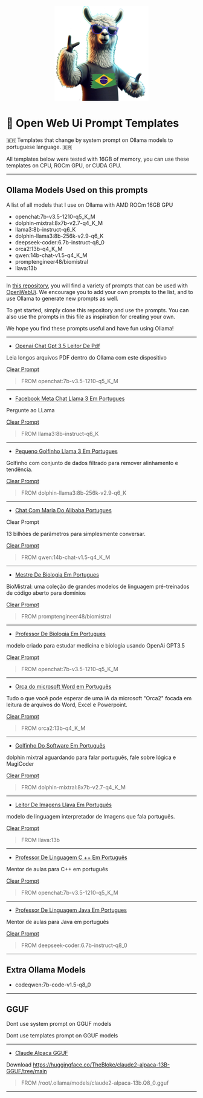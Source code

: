 <p align="center"><img src=".assets/brtemplate.png" alt="ollama logo" width="250"></p>
  
<p align="center"><h1>🧠 Open Web Ui Prompt Templates</h1></p>

🇧🇷 Templates that change by system prompt on Ollama models to portuguese language. 🇧🇷

All templates below were tested with 16GB of memory, you can use these templates on CPU, ROCm GPU, or CUDA GPU.

---

## Ollama Models Used on this prompts
A list of all models that I use on Ollama with AMD ROCm 16GB GPU
- openchat:7b-v3.5-1210-q5_K_M
- dolphin-mixtral:8x7b-v2.7-q4_K_M
- llama3:8b-instruct-q6_K
- dolphin-llama3:8b-256k-v2.9-q6_K
- deepseek-coder:6.7b-instruct-q8_0
- orca2:13b-q4_K_M
- qwen:14b-chat-v1.5-q4_K_M
- promptengineer48/biomistral
- llava:13b

---

In [this repository](https://www.openwebui.com/m/hotnikq/), you will find a variety of prompts that can be used with [OpenWebUi](https://openwebui.com/). We encourage you to add your own prompts to the list, and to use Ollama to generate new prompts as well.

To get started, simply clone this repository and use the prompts. You can also use the prompts in this file as inspiration for creating your own.

We hope you find these prompts useful and have fun using Ollama!

---

- [Openai Chat Gpt 3.5 Leitor De Pdf](https://openwebui.com/m/hotnikq/openai-chat-gpt-3-5-leitor-de-pdf)

Leia longos arquivos PDF dentro do Ollama com este dispositivo

[Clear Prompt](https://github.com/hqnicolas/OpenWebUiPromptTemplates/blob/main/ModelFiles/Modelfile-OpenaiChatGpt35LeitordePdf.txt)

> FROM openchat:7b-v3.5-1210-q5_K_M

---

- [Facebook Meta Chat Llama 3 Em Portugues](https://openwebui.com/m/hotnikq/meta-chat-llama-3-em-portugues:latest)

Pergunte ao LLama

[Clear Prompt](https://github.com/hqnicolas/OpenWebUiPromptTemplates/blob/main/ModelFiles/Modelfile-FacebookMetaChatllama3emPortugues.txt)

> FROM llama3:8b-instruct-q6_K

---

- [Pequeno Golfinho Llama 3 Em Portugues](https://openwebui.com/m/hotnikq/pequeno-golfinho-llama3-em-portugues:latest)

Golfinho com conjunto de dados filtrado para remover alinhamento e tendência.

[Clear Prompt](https://github.com/hqnicolas/OpenWebUiPromptTemplates/blob/main/ModelFiles/Modelfile-PequenoGolfinhollama3emPortugues.txt)

> FROM dolphin-llama3:8b-256k-v2.9-q6_K

---

- [Chat Com Maria Do Alibaba Portugues](https://openwebui.com/m/hotnikq/maria-alibaba-portugues:latest)

Clear Prompt

13 bilhões de parâmetros para simplesmente conversar.

[Clear Prompt](https://github.com/hqnicolas/OpenWebUiPromptTemplates/blob/main/ModelFiles/Modelfile-ChatcomMariadoAlibabaPortugues.txt)

> FROM qwen:14b-chat-v1.5-q4_K_M

---

- [Mestre De Biologia Em Portugues](https://openwebui.com/m/hotnikq/mestre-de-biologia-em-portugues:latest)

BioMistral: uma coleção de grandes modelos de linguagem pré-treinados de código aberto para domínios

[Clear Prompt](https://github.com/hqnicolas/OpenWebUiPromptTemplates/blob/main/ModelFiles/Modelfile-MestredeBiologiaemPortugues.txt)

> FROM promptengineer48/biomistral

---

- [Professor De Biologia Em Portugues](https://openwebui.com/m/hotnikq/professor-de-biologia-em-portugues:latest)

modelo criado para estudar medicina e biologia usando OpenAi GPT3.5

[Clear Prompt](https://github.com/hqnicolas/OpenWebUiPromptTemplates/blob/main/ModelFiles/Modelfile-ProfessordeBiologiaemPortugues.txt)

> FROM openchat:7b-v3.5-1210-q5_K_M

---

- [Orca do microsoft Word em Português](https://openwebui.com/m/hotnikq/microsoft-orca-2-portugues:latest)

Tudo o que você pode esperar de uma iA da microsoft "Orca2" focada em leitura de arquivos do Word, Excel e Powerpoint.

[Clear Prompt](https://github.com/hqnicolas/OpenWebUiPromptTemplates/blob/main/ModelFiles/Modelfile-OrcadoMicrosoftWordemPortugues.txt)

> FROM orca2:13b-q4_K_M

---

- [Golfinho Do Software Em Português](https://openwebui.com/m/hotnikq/golfinho-do-software-em-portugu%C3%AAs:latest)

dolphin mixtral aguardando para falar português, fale sobre lógica e MagiCoder

[Clear Prompt](https://github.com/hqnicolas/OpenWebUiPromptTemplates/blob/main/ModelFiles/Modelfile-GolfinhodoSoftwareemPortugues.txt)

> FROM dolphin-mixtral:8x7b-v2.7-q4_K_M

---

- [Leitor De Imagens Llava Em Português](https://openwebui.com/m/hotnikq/leitor-de-imagens-llava-em-portugues:latest)

modelo de linguagem interpretador de Imagens que fala português.

[Clear Prompt](https://github.com/hqnicolas/OpenWebUiPromptTemplates/blob/main/ModelFiles/Modelfile-LeitordeImagensllavaemPortugues.txt)

> FROM llava:13b

---

- [Professor De Linguagem C ++ Em Português](https://openwebui.com/m/hotnikq/professor-de-linguagem-c++:latest)

Mentor de aulas para C++ em português

[Clear Prompt](https://github.com/hqnicolas/OpenWebUiPromptTemplates/blob/main/ModelFiles/Modelfile-ProfessordeLinguagemCPlusemPortugues.txt)

> FROM openchat:7b-v3.5-1210-q5_K_M

---

- [Professor De Linguagem Java Em Portugues](https://openwebui.com/m/hotnikq/professor-de-linguagem-java-em-portugues:latest)

Mentor de aulas para Java em português

[Clear Prompt](https://github.com/hqnicolas/OpenWebUiPromptTemplates/blob/main/ModelFiles/Modelfile-ProfessordeLinguagemJavaemPortugues.txt)

> FROM deepseek-coder:6.7b-instruct-q8_0

---

## Extra Ollama Models

- codeqwen:7b-code-v1.5-q8_0

---

## GGUF
Dont use system prompt on GGUF models

Dont use templates prompt on GGUF models

---

- [Claude Alpaca GGUF](https://openwebui.com/m/hotnikq/claudio-pacas-english:latest)

Download https://huggingface.co/TheBloke/claude2-alpaca-13B-GGUF/tree/main

> FROM /root/.ollama/models/claude2-alpaca-13b.Q8_0.gguf

---

